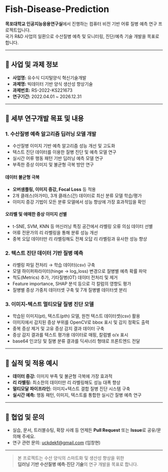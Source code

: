 # Fish-Disease-Prediction

**목포대학교 인공지능응용연구실**에서 진행하는 컴퓨터 비전 기반 어류 질병 예측 연구 프로젝트입니다.  
국가 R&D 사업의 일환으로 수산질병 예측 및 모니터링, 진단/예측 기술 개발을 목표로 합니다.

---

## 🏢 사업 및 과제 정보

- **사업명:** 유수식 디지털양식 혁신기술개발
- **과제명:** 빅데이터 기반 양식 생산성 향상기술
- **과제번호:** RS-2022-KS221673
- **연구기간:** 2022.04.01 ~ 2026.12.31

---

## 🎯 세부 연구개발 목표 및 내용

### 1. 수산질병 예측 알고리즘 딥러닝 모델 개발
- 수산질병 이미지 기반 예측 알고리즘 성능 개선 및 고도화
- 텍스트 진단 데이터를 이용한 질병 진단 및 예측 모델 연구
- 실시간 어류 행동 패턴 기반 딥러닝 예측 모델 연구
- 부족한 증상 이미지 및 불균형 극복 방안 연구

#### 데이터 불균형 극복
- **오버샘플링, 이미지 증강, Focal Loss** 등 적용
- 2개 클래스(아가미), 3개 클래스(간) 데이터로 최신 분류 모델 학습/평가
- 이미지 증강 기법이 모든 분류 모델에서 성능 향상에 가장 효과적임을 확인

#### 오라벨 및 애매한 증상 이미지 선별
- t-SNE, SVM, KNN 등 머신러닝 특징 공간에서 라벨링 오류 의심 데이터 선별
- 어류 전문가의 리 라벨링을 통해 분류 성능 개선
- 중복 오답 데이터만 리 라벨링해도 전체 오답 리 라벨링과 유사한 성능 향상

### 2. 텍스트 진단 데이터 기반 질병 예측
- 라벨링 파일 전처리 → 학습 데이터(csv) 구축
- 모델 하이퍼파라미터(hinge → log_loss) 변경으로 질병별 예측 확률 파악
- 척도(Metrics) 추가, 기타질병(OT) 데이터 전처리 및 제거
- Feature importance, SHAP 분석 등으로 각 칼럼의 영향도 평가
- 질병별 증상 가중치 데이터셋 구축 및 7개 질병별 데이터셋 분리

### 3. 이미지-텍스트 멀티모달 질병 진단 모델
- 학습된 이미지(pt), 텍스트(pth) 모델, 원천 텍스트 데이터셋(csv) 활용
- 이미지에서 감지된 증상 부위를 OpenCV로 bbox 표시 및 감지 정확도 출력
- 중복 증상 제거 및 고유 증상 감지 결과 데이터 구축
- 증상 감지 결과를 텍스트 평가용 데이터로 매핑, 칼럼별 o/x 표시
- base64 인코딩 및 질병 분류 결과를 딕셔너리 형태로 프론트엔드 전달

---

## 📝 실적 및 적용 예시

- **데이터 증강:** 이미지 부족 및 불균형 극복에 가장 효과적
- **리 라벨링:** 최소한의 데이터만 리 라벨링해도 성능 대폭 향상
- **멀티모달 파이프라인:** 이미지+텍스트 결합 질병 진단 시스템 구축
- **실시간 예측:** 행동 패턴, 이미지, 텍스트를 통합한 실시간 질병 예측 연구

---

## 🤝 협업 및 문의

- 실습, 문서, 트러블슈팅, 확장 사례 등 언제든 **Pull Request** 또는 **Issue**로 공유/문의해 주세요.
- 연구 관련 문의: uckdekf@gmail.com (임창현)

---

> 본 프로젝트는 수산 양식의 스마트화 및 생산성 향상을 위한  
> **딥러닝 기반 수산질병 예측·진단 기술**의 연구 개발을 목표로 합니다.
